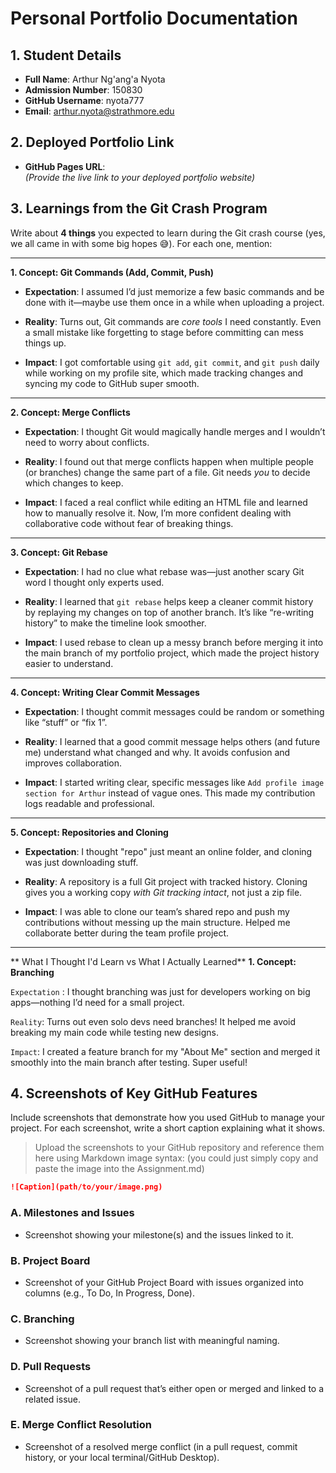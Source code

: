 # Personal Portfolio Documentation

## 1. Student Details

- **Full Name**: Arthur Ng'ang'a Nyota
- **Admission Number**: 150830
- **GitHub Username**: nyota777
- **Email**: arthur.nyota@strathmore.edu

## 2. Deployed Portfolio Link

- **GitHub Pages URL**:  
  _(Provide the live link to your deployed portfolio website)_

## 3. Learnings from the Git Crash Program

Write about **4 things** you expected to learn during the Git crash course (yes, we all came in with some big hopes 😅).
For each one, mention:

---

**1. Concept: Git Commands (Add, Commit, Push)**

- **Expectation**: I assumed I’d just memorize a few basic commands and be done with it—maybe use them once in a while when uploading a project.

- **Reality**: Turns out, Git commands are *core tools* I need constantly. Even a small mistake like forgetting to stage before committing can mess things up.

- **Impact**: I got comfortable using `git add`, `git commit`, and `git push` daily while working on my profile site, which made tracking changes and syncing my code to GitHub super smooth.

---

**2. Concept: Merge Conflicts**

- **Expectation**: I thought Git would magically handle merges and I wouldn’t need to worry about conflicts.

- **Reality**: I found out that merge conflicts happen when multiple people (or branches) change the same part of a file. Git needs *you* to decide which changes to keep.

- **Impact**: I faced a real conflict while editing an HTML file and learned how to manually resolve it. Now, I’m more confident dealing with collaborative code without fear of breaking things.

---

**3. Concept: Git Rebase**

- **Expectation**: I had no clue what rebase was—just another scary Git word I thought only experts used.

- **Reality**: I learned that `git rebase` helps keep a cleaner commit history by replaying my changes on top of another branch. It’s like “re-writing history” to make the timeline look smoother.

- **Impact**: I used rebase to clean up a messy branch before merging it into the main branch of my portfolio project, which made the project history easier to understand.

---

**4. Concept: Writing Clear Commit Messages**

- **Expectation**: I thought commit messages could be random or something like “stuff” or “fix 1”.

- **Reality**: I learned that a good commit message helps others (and future me) understand what changed and why. It avoids confusion and improves collaboration.

- **Impact**: I started writing clear, specific messages like `Add profile image section for Arthur` instead of vague ones. This made my contribution logs readable and professional.

---

**5. Concept: Repositories and Cloning**

- **Expectation**: I thought "repo" just meant an online folder, and cloning was just downloading stuff.

- **Reality**: A repository is a full Git project with tracked history. Cloning gives you a working copy *with Git tracking intact*, not just a zip file.

- **Impact**: I was able to clone our team’s shared repo and push my contributions without messing up the main structure. Helped me collaborate better during the team profile project.

---
** What I Thought I'd Learn vs What I Actually Learned**
**1. Concept: Branching**

`Expectation` : I thought branching was just for developers working on big apps—nothing I’d need for a small project.

`Reality`: Turns out even solo devs need branches! It helped me avoid breaking my main code while testing new designs.

`Impact`: I created a feature branch for my "About Me" section and merged it smoothly into the main branch after testing. Super useful!

## 4. Screenshots of Key GitHub Features

Include screenshots that demonstrate how you used GitHub to manage your project. For each screenshot, write a short caption explaining what it shows.

> Upload the screenshots to your GitHub repository and reference them here using Markdown image syntax:
> (you could just simply copy and paste the image into the Assignment.md)

```markdown
![Caption](path/to/your/image.png)
```

### A. Milestones and Issues

- Screenshot showing your milestone(s) and the issues linked to it.

### B. Project Board

- Screenshot of your GitHub Project Board with issues organized into columns (e.g., To Do, In Progress, Done).

### C. Branching

- Screenshot showing your branch list with meaningful naming.

### D. Pull Requests

- Screenshot of a pull request that’s either open or merged and linked to a related issue.

### E. Merge Conflict Resolution

- Screenshot of a resolved merge conflict (in a pull request, commit history, or your local terminal/GitHub Desktop).
